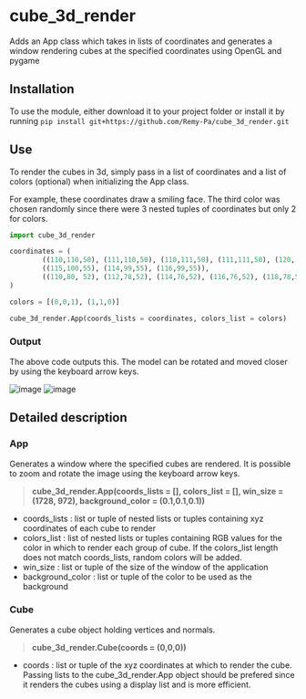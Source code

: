 # cube_3d_render
Adds an App class which takes in lists of coordinates and generates a window rendering cubes at the specified coordinates using OpenGL and pygame

## Installation

To use the module, either download it to your project folder or install it by running `pip install git+https://github.com/Remy-Pa/cube_3d_render.git`

## Use

To render the cubes in 3d, simply pass in a list of coordinates and a list of colors (optional) when initializing the App class.

For example, these coordinates draw a smiling face. The third color was chosen randomly since there were 3 nested tuples of coordinates but only 2 for colors.

```python
import cube_3d_render

coordinates = (
        ((110,110,50), (111,110,50), (110,111,50), (111,111,50), (120, 110, 50), (121, 110, 50), (120, 111, 50), (121, 111, 50)),
        ((115,100,55), (114,99,55), (116,99,55)),
        ((110,80, 52), (112,78,52), (114,76,52), (116,76,52), (118,78,52), (120,80,52)),
)

colors = [(0,0,1), (1,1,0)]

cube_3d_render.App(coords_lists = coordinates, colors_list = colors)
```

### Output

The above code outputs this. The model can be rotated and moved closer by using the keyboard arrow keys.

![image](https://github.com/user-attachments/assets/3bf70770-8a46-4898-a93b-0f23cafe9204)
![image](https://github.com/user-attachments/assets/08b0be77-a613-4a1c-b691-3caa27f5d427)


## Detailed description

### App
Generates a window where the specified cubes are rendered. It is possible to zoom and rotate the image using the keyboard arrow keys.

> **cube_3d_render.App(**coords_lists = [], colors_list = [], win_size = (1728, 972), background_color = (0.1,0.1,0.1)**)**

* coords_lists : list or tuple of nested lists or tuples containing xyz coordinates of each cube to render
* colors_list : list of nested lists or tuples containing RGB values for the color in which to render each group of cube. If the colors_list length does not match coords_lists, random colors will be added.
* win_size : list or tuple of the size of the window of the application
* background_color : list or tuple of the color to be used as the background

### Cube
Generates a cube object holding vertices and normals.
> **cube_3d_render.Cube(**coords = (0,0,0)**)**

* coords : list or tuple of the xyz coordinates at which to render the cube. Passing lists to the cube_3d_render.App object should be prefered since it renders the cubes using a display list and is more efficient.

